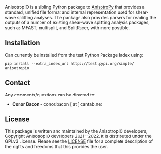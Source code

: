 
AnisotropIO is a sibling Python package to [AnisotroPy](https://github.com/hemmelig/AnisotroPy) that provides a standard, unified file format and internal representation used for shear-wave splitting analyses. The package also provides parsers for reading the outputs of a number of existing shear-wave splitting analysis packages, such as MFAST, multisplit, and SplitRacer, with more possible.

Installation
------------
Can currently be installed from the test Python Package Index using:

`pip install --extra_index_url https://test.pypi.org/simple/ anisotropio`

Contact
-------
Any comments/questions can be directed to:
* **Conor Bacon** - conor.bacon [ at ] cantab.net

License
-------
This package is written and maintained by the AnisotropIO developers, Copyright AnisotropIO developers 2021--2022. It is distributed under the GPLv3 License. Please see the [LICENSE](LICENSE) file for a complete description of the rights and freedoms that this provides the user.
